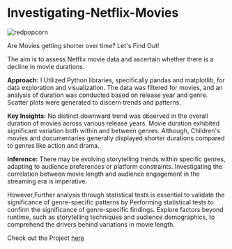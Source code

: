 # Investigating-Netflix-Movies
![redpopcorn](https://github.com/wanjiruuu/Investigating-Netflix-Movies/assets/74271391/91f03741-c012-4d61-b957-3d4fc2c4c36e)

Are Movies getting shorter over time? Let's Find Out!

The aim is to assess Netflix movie data and ascertain whether there is a decline in movie durations.

**Approach:**
 I Utilized Python libraries, specifically pandas and matplotlib, for data exploration and visualization. The data was filtered for movies, and an analysis of duration was conducted based on release year and genre. Scatter plots were generated to discern trends and patterns.

**Key Insights:**
No distinct downward trend was observed in the overall duration of movies across various release years. Movie duration exhibited significant variation both within and between genres. Although, Children's movies and documentaries generally displayed shorter durations compared to genres like action and drama.

**Inference:**
There may be evolving storytelling trends within specific genres, adapting to audience preferences or platform constraints. Investigating the correlation between movie length and audience engagement in the streaming era is imperative.

However,Further analysis through statistical tests is essential to validate the significance of genre-specific patterns by Performing statistical tests to confirm the significance of genre-specific findings. Explore factors beyond runtime, such as storytelling techniques and audience demographics, to comprehend the drivers behind variations in movie length.

Check out the Project [here](https://github.com/wanjiruuu/Investigating-Netflix-Movies/blob/main/notebook.ipynb)
